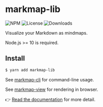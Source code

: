 # markmap-lib

![NPM](https://img.shields.io/npm/v/markmap-lib.svg)
![License](https://img.shields.io/npm/l/markmap-lib.svg)
![Downloads](https://img.shields.io/npm/dt/markmap-lib.svg)

Visualize your Markdown as mindmaps.

Node.js >= 10 is required.

## Install

```sh
$ yarn add markmap-lib
```

See [markmap-cli](https://github.com/gera2ld/markmap/tree/master/packages/markmap-cli) for command-line usage.

See [markmap-view](https://github.com/gera2ld/markmap/tree/master/packages/markmap-view) for rendering in browser.

👉 [Read the documentation](https://markmap.js.org/docs) for more detail.
